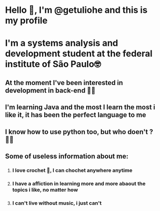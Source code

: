 <h1>Hello 👋, I'm @getuliohe and this is my profile</h1>
<h1>I'm a systems analysis and development student at the federal institute of São Paulo🤓</h1>
<h2>At the moment I've been interested in development in back-end 👩‍💻</h2>
<h2>I'm learning Java and the most I learn the most i like it, it has been the perfect language to me</h2>
<h2>I know how to use python too, but who doen't ?🤷‍♂️</h2>
<p></p>
<h2>Some of useless information about me:</h2>
<ol>
  <li><h3>I love crochet 🧶, I can chochet anywhere anytime</h3></li>
  <li><h3>I have a affiction in learning more and more abaout the topics i like, no matter how</h3></li>
  <li><h3>I can't live without music, i just can't</h3></li>

</ol>


<!---- 👋 Hi, I’m @getuliohe
- 👀 I’m interested in ...
- 🌱 I’m currently learning ...
- 💞️ I’m looking to collaborate on ...
- 📫 How to reach me ...
- 😄 Pronouns: ...
- ⚡ Fun fact: ...

<!---
getuliohe/getuliohe is a ✨ special ✨ repository because its `README.md` (this file) appears on your GitHub profile.
You can click the Preview link to take a look at your changes.
--->
